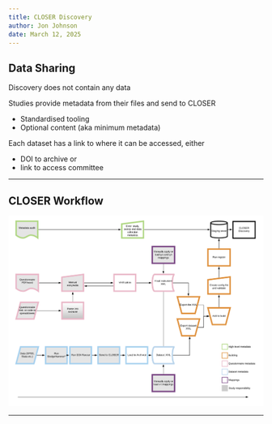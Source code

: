 ```yaml
---
title: CLOSER Discovery
author: Jon Johnson
date: March 12, 2025
---
```


## Data Sharing

Discovery does not contain any data

Studies provide metadata from their files and send to CLOSER

- Standardised tooling
- Optional content (aka minimum metadata)

Each dataset has a link to where it can be accessed, either 

- DOI to archive or
- link to access committee

---

## CLOSER Workflow

![](img/closer-workflow.png)

----



